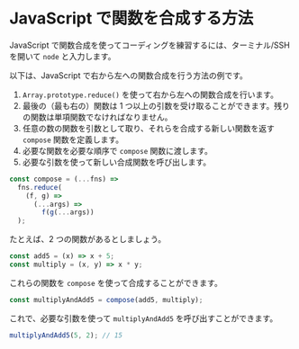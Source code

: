 # JavaScript で関数を合成する方法

JavaScript で関数合成を使ってコーディングを練習するには、ターミナル/SSH を開いて `node` と入力します。

以下は、JavaScript で右から左への関数合成を行う方法の例です。

1. `Array.prototype.reduce()` を使って右から左への関数合成を行います。
2. 最後の（最も右の）関数は 1 つ以上の引数を受け取ることができます。残りの関数は単項関数でなければなりません。
3. 任意の数の関数を引数として取り、それらを合成する新しい関数を返す `compose` 関数を定義します。
4. 必要な関数を必要な順序で `compose` 関数に渡します。
5. 必要な引数を使って新しい合成関数を呼び出します。

```js
const compose = (...fns) =>
  fns.reduce(
    (f, g) =>
      (...args) =>
        f(g(...args))
  );
```

たとえば、2 つの関数があるとしましょう。

```js
const add5 = (x) => x + 5;
const multiply = (x, y) => x * y;
```

これらの関数を `compose` を使って合成することができます。

```js
const multiplyAndAdd5 = compose(add5, multiply);
```

これで、必要な引数を使って `multiplyAndAdd5` を呼び出すことができます。

```js
multiplyAndAdd5(5, 2); // 15
```
